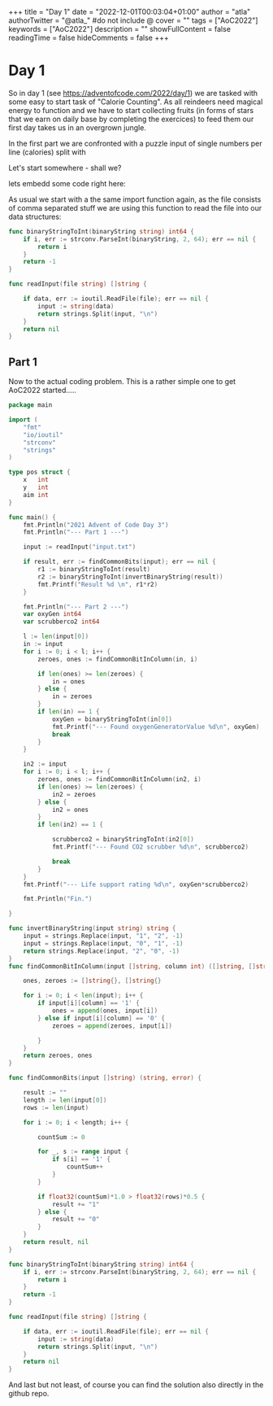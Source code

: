 +++
title = "Day 1"
date = "2022-12-01T00:03:04+01:00"
author = "atla"
authorTwitter = "@atla_" #do not include @
cover = ""
tags = ["AoC2022"]
keywords = ["AoC2022"]
description = ""
showFullContent = false
readingTime = false
hideComments = false
+++

# Day 1

So in day 1 (see https://adventofcode.com/2022/day/1) we are tasked with some easy to start task of "Calorie Counting". As all reindeers need magical energy to function and we have to start collecting fruits (in forms of stars that we earn on  daily base by completing the exercices) to feed them our first day takes us in an overgrown jungle.

In the first part we are confronted with a puzzle input of single numbers per line (calories) split with

Let's start somewhere - shall we?

lets embedd some code right here:

As usual we start with a the same import function again, as the file consists of comma separated stuff we are using this function to read the file into our data structures:

```go {linenos=table, style=dracula}
func binaryStringToInt(binaryString string) int64 {
	if i, err := strconv.ParseInt(binaryString, 2, 64); err == nil {
		return i
	}
	return -1
}

func readInput(file string) []string {

	if data, err := ioutil.ReadFile(file); err == nil {
		input := string(data)
		return strings.Split(input, "\n")
	}
	return nil
}

```

## Part 1

Now to the actual coding problem. This is a rather simple one to get AoC2022 started.....


```go {linenos=table, style=dracula}
package main

import (
	"fmt"
	"io/ioutil"
	"strconv"
	"strings"
)

type pos struct {
	x   int
	y   int
	aim int
}

func main() {
	fmt.Println("2021 Advent of Code Day 3")
	fmt.Println("--- Part 1 ---")

	input := readInput("input.txt")

	if result, err := findCommonBits(input); err == nil {
		r1 := binaryStringToInt(result)
		r2 := binaryStringToInt(invertBinaryString(result))
		fmt.Printf("Result %d \n", r1*r2)
	}

	fmt.Println("--- Part 2 ---")
	var oxyGen int64
	var scrubberco2 int64

	l := len(input[0])
	in := input
	for i := 0; i < l; i++ {
		zeroes, ones := findCommonBitInColumn(in, i)

		if len(ones) >= len(zeroes) {
			in = ones
		} else {
			in = zeroes
		}
		if len(in) == 1 {
			oxyGen = binaryStringToInt(in[0])
			fmt.Printf("--- Found oxygenGeneratorValue %d\n", oxyGen)
			break
		}
	}

	in2 := input
	for i := 0; i < l; i++ {
		zeroes, ones := findCommonBitInColumn(in2, i)
		if len(ones) >= len(zeroes) {
			in2 = zeroes
		} else {
			in2 = ones
		}
		if len(in2) == 1 {

			scrubberco2 = binaryStringToInt(in2[0])
			fmt.Printf("--- Found CO2 scrubber %d\n", scrubberco2)

			break
		}
	}
	fmt.Printf("--- Life support rating %d\n", oxyGen*scrubberco2)

	fmt.Println("Fin.")

}

func invertBinaryString(input string) string {
	input = strings.Replace(input, "1", "2", -1)
	input = strings.Replace(input, "0", "1", -1)
	return strings.Replace(input, "2", "0", -1)
}
func findCommonBitInColumn(input []string, column int) ([]string, []string) {

	ones, zeroes := []string{}, []string{}

	for i := 0; i < len(input); i++ {
		if input[i][column] == '1' {
			ones = append(ones, input[i])
		} else if input[i][column] == '0' {
			zeroes = append(zeroes, input[i])

		}
	}
	return zeroes, ones
}

func findCommonBits(input []string) (string, error) {

	result := ""
	length := len(input[0])
	rows := len(input)

	for i := 0; i < length; i++ {

		countSum := 0

		for _, s := range input {
			if s[i] == '1' {
				countSum++
			}
		}

		if float32(countSum)*1.0 > float32(rows)*0.5 {
			result += "1"
		} else {
			result += "0"
		}
	}
	return result, nil
}

func binaryStringToInt(binaryString string) int64 {
	if i, err := strconv.ParseInt(binaryString, 2, 64); err == nil {
		return i
	}
	return -1
}

func readInput(file string) []string {

	if data, err := ioutil.ReadFile(file); err == nil {
		input := string(data)
		return strings.Split(input, "\n")
	}
	return nil
}

```

And last but not least, of course you can find the solution also directly in the github repo.